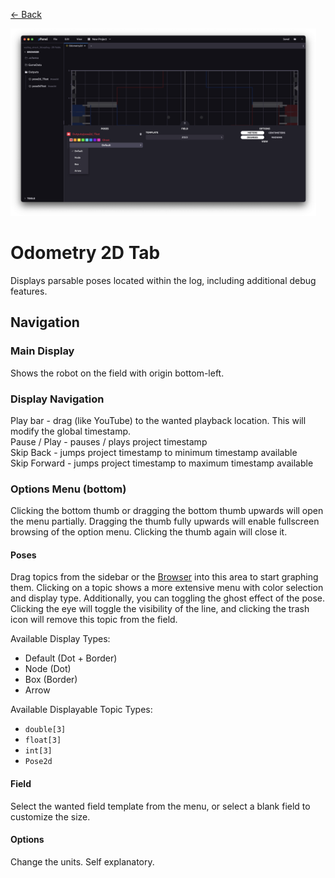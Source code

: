 <a href="../MAIN.md" class="back">← Back</a>

<img src="./odometry2d.png" height="300px">

# Odometry 2D Tab

Displays parsable poses located within the log, including additional debug features.

## Navigation

### Main Display
Shows the robot on the field with origin bottom-left.

### Display Navigation
Play bar - drag (like YouTube) to the wanted playback location. This will modify the global timestamp.  
Pause / Play - pauses / plays project timestamp  
Skip Back - jumps project timestamp to minimum timestamp available  
Skip Forward - jumps project timestamp to maximum timestamp available  

### Options Menu (bottom)

Clicking the bottom thumb or dragging the bottom thumb upwards will open the menu partially. Dragging the thumb fully upwards will enable fullscreen browsing of the option menu. Clicking the thumb again will close it.

#### Poses
Drag topics from the sidebar or the [Browser](../tabs/BROWSER.md) into this area to start graphing them. Clicking on a topic shows a more extensive menu with color selection and display type. Additionally, you can toggling the ghost effect of the pose. Clicking the eye will toggle the visibility of the line, and clicking the trash icon will remove this topic from the field.  

Available Display Types:
- Default (Dot + Border)
- Node (Dot)
- Box (Border)
- Arrow

Available Displayable Topic Types:
- `double[3]`
- `float[3]`
- `int[3]`
- `Pose2d`

#### Field
Select the wanted field template from the menu, or select a blank field to customize the size.

#### Options
Change the units. Self explanatory.
